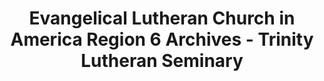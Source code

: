 ---
layout: repo
title: "Evangelical Lutheran Church in America Region 6 Archives - Trinity Lutheran Seminary"
id: 446
permalink: repos/446/
---